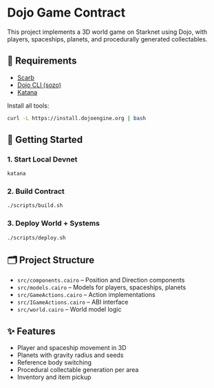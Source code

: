 # Dojo Game Contract

This project implements a 3D world game on Starknet using Dojo, with players, spaceships, planets, and procedurally generated collectables.

## 🧰 Requirements

- [Scarb](https://docs.swmansion.com/scarb/)
- [Dojo CLI (sozo)](https://book.dojoengine.org/)
- [Katana](https://book.dojoengine.org/tools/katana/)

Install all tools:
```bash
curl -L https://install.dojoengine.org | bash
````

## 🚀 Getting Started

### 1. Start Local Devnet

```bash
katana
```

### 2. Build Contract

```bash
./scripts/build.sh
```

### 3. Deploy World + Systems

```bash
./scripts/deploy.sh
```

## 🗂 Project Structure

* `src/components.cairo` – Position and Direction components
* `src/models.cairo` – Models for players, spaceships, planets
* `src/GameActions.cairo` – Action implementations
* `src/IGameActions.cairo` – ABI interface
* `src/world.cairo` – World model logic

## ✨ Features

* Player and spaceship movement in 3D
* Planets with gravity radius and seeds
* Reference body switching
* Procedural collectable generation per area
* Inventory and item pickup


